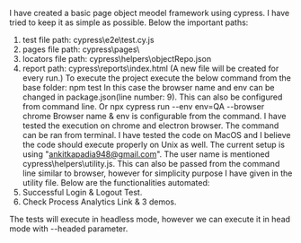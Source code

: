 I have created a basic page object meodel framework using cypress. I have tried to keep it as simple as possible. Below the important paths:
1. test file path: cypress\e2e\test.cy.js
2. pages file path: cypress\pages\
3. locators file path: cypress\helpers\objectRepo.json
4. report path: cypress\reports\index.html (A new file will be created for every run.)
To execute the project execute the below command from the base folder:
npm test
In this case the browser name and env can be changed in package.json(line number: 9). This can also be configured from command line.
Or
npx cypress run --env env=QA --browser chrome
Browser name & env is configurable from the command. I have tested the execution on chrome and electron browser.
The command can be ran from terminal. I have tested the code on MacOS and I believe the code should execute properly on Unix as well.
The current setup is using "ankitkapadia948@gmail.com". The user name is mentioned cypress\helpers\utility.js. This can also be passed from the command line similar to browser, however for simplicity purpose I have given in the utility file.
Below are the functionalities automated:
1. Successful Login & Logout Test.
2. Check Process Analytics Link & 3 demos.

The tests will execute in headless mode, however we can execute it in head mode with --headed parameter.